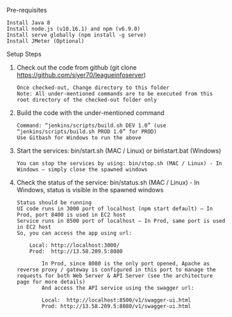 Pre-requisites

	Install Java 8
	Install node.js (v10.16.1) and npm (v6.9.0)
	Install serve globally (npm install -g serve)
	Install JMeter (Optional)
	
Setup Steps
1.	Check out the code from github (git clone https://github.com/siyer70/leagueinfoserver)
		
		Once checked-out, Change directory to this folder
		Note: All under-mentioned commands are to be executed from this root directory of the checked-out folder only
		
2.	Build the code with the under-mentioned command
		
		Command: “jenkins/scripts/build.sh DEV 1.0” (use “jenkins/scripts/build.sh PROD 1.0” for PROD)
		Use Gitbash for Windows to run the above
		
3.	Start the services:  bin/start.sh (MAC / Linux) or bin\start.bat (Windows)
		
		You can stop the services by using: bin/stop.sh (MAC / Linux) - In Windows – simply close the spawned windows
	
4.	Check the status of the service: bin/status.sh (MAC / Linux) - In Windows, status is visible in the spawned windows
		
		Status should be running
		UI code runs in 3000 port of localhost (npm start default) – In Prod, port 8400 is used in EC2 host
		Service runs in 8500 port of localhost – In Prod, same port is used in EC2 host
		So, you can access the app using url: 
		
			Local: http://localhost:3000/ 
			Prod:  http://13.58.209.5:8080 
				
				In Prod, since 8080 is the only port opened, Apache as reverse proxy / gateway is configured in this port to manage the requests for both Web Server & API Server (see the architecture page for more details)
				And access the API service using the swagger url:
				
				Local:  http://localhost:8500/v1/swagger-ui.html 
				Prod: http://13.58.209.5:8080/v1/swagger-ui.html
